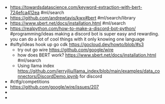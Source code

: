 - https://towardsdatascience.com/keyword-extraction-with-bert-724efca412ea #ml/search
- https://github.com/andrewtavis/kwx#bert #ml/search/library
- https://www.sbert.net/docs/installation.html #ml/search
- https://realpython.com/how-to-make-a-discord-bot-python/ #programming/ideas making a discord bot is super easy and rewarding. you can do a lot of cool things with it only knowing one language
- #sifty/ideas hook up go cdk https://gocloud.dev/howto/blob/#s3
	- try out go wire https://github.com/google/wire
	- how does BERT work? https://www.sbert.net/docs/installation.html #ml/search
	- Using llama index https://github.com/jerryjliu/llama_index/blob/main/examples/data_connectors/DiscordDemo.ipynb for discord
- #ctfg/competitions
- https://github.com/google/wire/issues/207
-
-
